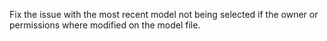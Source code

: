 Fix the issue with the most recent model not being selected if the owner or permissions where modified on the model file.